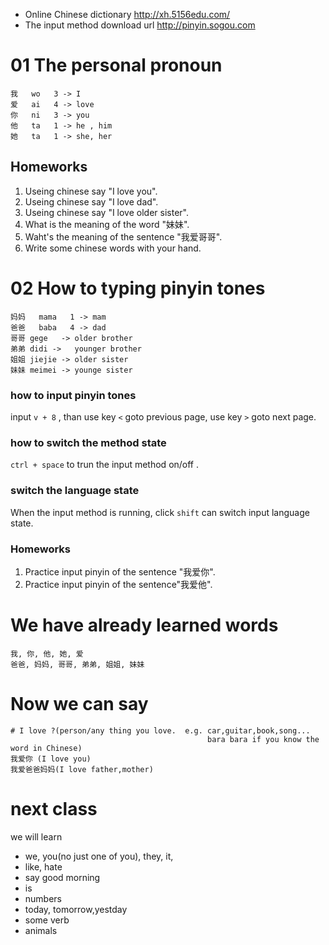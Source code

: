 * Online Chinese dictionary http://xh.5156edu.com/
* The input method download url http://pinyin.sogou.com



# 01 The personal pronoun

```
我   wo   3 -> I
爱   ai   4 -> love
你   ni   3 -> you
他   ta   1 -> he , him
她   ta   1 -> she, her
```



## Homeworks

1. Useing chinese say "I love you".
2. Useing chinese say "I love dad".
3. Useing chinese say "I love older sister".
4. What is the meaning of the word "妹妹".
5. Waht's the meaning of the sentence "我爱哥哥".
6. Write some chinese words with your hand.





# 02 How to typing pinyin tones

```
妈妈   mama   1 -> mam
爸爸   baba   4 -> dad
哥哥 gege   -> older brother
弟弟 didi ->   younger brother
姐姐 jiejie -> older sister
妹妹 meimei -> younge sister
```



### how to input pinyin tones

input `v + 8`  ,  than use key `<` goto previous page, use key `>` goto next page.

### how to switch the method state 

`ctrl + space` to trun the input method on/off .

### switch the language state 

When the input method is running, click `shift` can switch input language state.



### Homeworks

1. Practice input pinyin of the sentence "我爱你".
2. Practice input pinyin of the sentence"我爱他".







# We have already learned words

```
我, 你, 他, 她, 爱
爸爸, 妈妈, 哥哥, 弟弟, 姐姐, 妹妹
```



# Now we can say

```
# I love ?(person/any thing you love.  e.g. car,guitar,book,song...
											bara bara if you know the word in Chinese)
我爱你 (I love you)
我爱爸爸妈妈(I love father,mother)

```









# next class

we will learn 

* we, you(no just one of you), they, it, 
* like, hate
* say good morning
* is
* numbers
* today, tomorrow,yestday
* some verb
* animals



